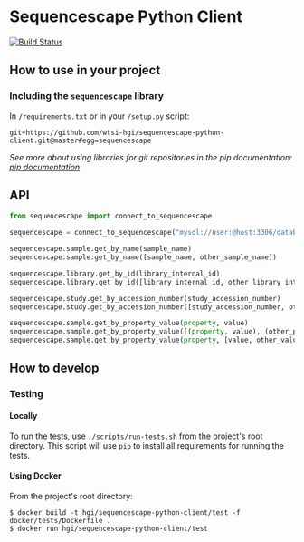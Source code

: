 # Sequencescape Python Client
[![Build Status](https://travis-ci.org/wtsi-hgi/sequencescape-python-client.svg)](https://travis-ci.org/wtsi-hgi/sequencescape-python-client)

## How to use in your project
### Including the `sequencescape` library
In ``/requirements.txt`` or in your ``/setup.py`` script:
```
git+https://github.com/wtsi-hgi/sequencescape-python-client.git@master#egg=sequencescape
```
*See more about using libraries for git repositories in the pip documentation:
[pip documentation](https://pip.readthedocs.org/en/1.1/requirements.html#git)*

## API
```python
from sequencescape import connect_to_sequencescape

sequencescape = connect_to_sequencescape("mysql://user:@host:3306/database")

sequencescape.sample.get_by_name(sample_name)
sequencescape.sample.get_by_name([sample_name, other_sample_name])

sequencescape.library.get_by_id(library_internal_id)
sequencescape.library.get_by_id([library_internal_id, other_library_internal_id])

sequencescape.study.get_by_accession_number(study_accession_number)
sequencescape.study.get_by_accession_number([study_accession_number, other_study_accession_number])

sequencescape.sample.get_by_property_value(property, value)
sequencescape.sample.get_by_property_value([(property, value), (other_property, value)])
sequencescape.sample.get_by_property_value(property, [value, other_value])
```

## How to develop
### Testing
#### Locally
To run the tests, use ``./scripts/run-tests.sh`` from the project's root directory. This script will use ``pip`` to 
install all requirements for running the tests.

#### Using Docker
From the project's root directory:
```
$ docker build -t hgi/sequencescape-python-client/test -f docker/tests/Dockerfile .
$ docker run hgi/sequencescape-python-client/test
```